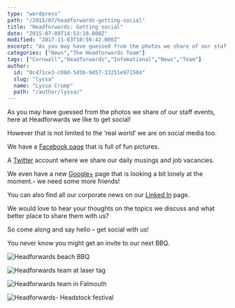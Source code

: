 ```yaml
---
type: "wordpress"
path: "/2015/07/headforwards-getting-social"
title: "Headforwards: Getting social"
date: "2015-07-09T14:53:10.000Z"
modified: "2017-11-03T10:56:42.000Z"
excerpt: "As you may have guessed from the photos we share of our staff events, here at Headforwards we like to get social! However that is not limited to the ‘real world’ we are on social media too. We have a Facebook page that is full of fun pictures. A Twitter account where we share our daily …"
categories: ["News","The Headforwards Team"]
tags: ["Cornwall","Headforwards","Infomational","News","Team"]
author:
  id: "0c471ce3-c08d-545b-9457-33251e971504"
  slug: "lyssa"
  name: "Lyssa Crump"
  path: "/author/lyssa/"
---
```

As you may have guessed from the photos we share of our staff events, here at Headforwards we like to get social!

However that is not limited to the ‘real world’ we are on social media too.

We have a [Facebook page](https://www.facebook.com/headforwards) that is full of fun pictures.

A [Twitter](https://twitter.com/Headforwards) account where we share our daily musings and job vacancies.

We even have a new [Google+](https://plus.google.com/u/0/b/103015865895659964835/+HeadforwardsCornwall/posts) page that is looking a bit lonely at the moment.- we need some more friends!

You can also find all our corporate news on our [Linked In](https://www.linkedin.com/company/headforwards) page.

We would love to hear your thoughts on the topics we discuss and what better place to share them with us?

So come along and say hello – get social with us!

You never know you might get an invite to our next BBQ.

<section class="gallery">

![Headforwards beach BBQ](/wp-content/uploads/2014/06/DSCF2516.jpg)

![Headforwards team at laser tag](/wp-content/uploads/2015/06/DSCF0778.jpg)

![Headforwards team in Falmouth](/wp-content/uploads/2014/06/DSCF1774.jpg)

![Headforwards- Headstock festival](/wp-content/uploads/2014/01/Headstock-21.jpg)

</section>

